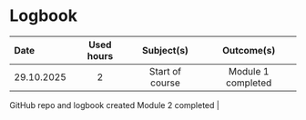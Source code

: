 # Logbook

| Date  | Used hours | Subject(s) |  Outcome(s) |
| :---         |     :---:      |     :---:      |     :---:      |
| 29.10.2025 | 2 | Start of course | Module 1 completed
GitHub repo and logbook created
Module 2 completed |
